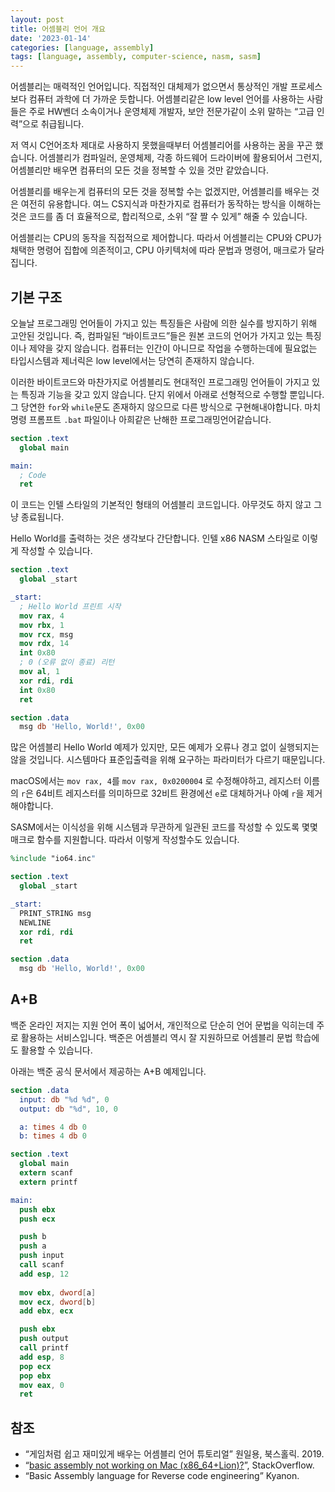 ```yaml
---
layout: post
title: 어셈블리 언어 개요
date: '2023-01-14'
categories: [language, assembly]
tags: [language, assembly, computer-science, nasm, sasm]
---
```


어셈블리는 매력적인 언어입니다. 직접적인 대체제가 없으면서 통상적인 개발 프로세스보다 컴퓨터 과학에 더 가까운 듯합니다. 어셈블리같은 low level 언어를 사용하는 사람들은 주로 HW벤더 소속이거나 운영체제 개발자, 보안 전문가같이 소위 말하는 “고급 인력”으로 취급됩니다.

저 역시 C언어조차 제대로 사용하지 못했을때부터 어셈블리어를 사용하는 꿈을 꾸곤 했습니다. 어셈블리가 컴파일러, 운영체제, 각종 하드웨어 드라이버에 활용되어서 그런지, 어셈블리만 배우면 컴퓨터의 모든 것을 정복할 수 있을 것만 같았습니다.

어셈블리를 배우는게 컴퓨터의 모든 것을 정복할 수는 없겠지만, 어셈블리를 배우는 것은 여전히 유용합니다. 여느 CS지식과 마찬가지로 컴퓨터가 동작하는 방식을 이해하는 것은 코드를 좀 더 효율적으로, 합리적으로, 소위 “잘 짤 수 있게” 해줄 수 있습니다.

어셈블리는 CPU의 동작을 직접적으로 제어합니다. 따라서 어셈블리는 CPU와 CPU가 채택한 명령어 집합에 의존적이고, CPU 아키텍처에 따라 문법과 명령어, 매크로가 달라집니다.

## 기본 구조

오늘날 프로그래밍 언어들이 가지고 있는 특징들은 사람에 의한 실수를 방지하기 위해 고안된 것입니다. 즉, 컴파일된 “바이트코드”들은 원본 코드의 언어가 가지고 있는 특징이나 제약을 갖지 않습니다. 컴퓨터는 인간이 아니므로 작업을 수행하는데에 필요없는 타입시스템과 제너릭은 low level에서는 당연히 존재하지 않습니다.

이러한 바이트코드와 마찬가지로 어셈블리도 현대적인 프로그래밍 언어들이 가지고 있는 특징과 기능을 갖고 있지 않습니다. 단지 위에서 아래로 선형적으로 수행할 뿐입니다. 그 당연한 `for`와 `while`문도 존재하지 않으므로 다른 방식으로 구현해내야합니다. 마치 명령 프롬프트 `.bat` 파일이나 아희같은 난해한 프로그래밍언어같습니다.

```nasm
section .text
  global main

main:
  ; Code
  ret
```

이 코드는 인텔 스타일의 기본적인 형태의 어셈블리 코드입니다. 아무것도 하지 않고 그냥 종료됩니다.

Hello World를 출력하는 것은 생각보다 간단합니다. 인텔 x86 NASM 스타일로 이렇게 작성할 수 있습니다.

```nasm
section .text
  global _start

_start:
  ; Hello World 프린트 시작
  mov rax, 4
  mov rbx, 1
  mov rcx, msg
  mov rdx, 14
  int 0x80
  ; 0 (오류 없이 종료) 리턴
  mov al, 1
  xor rdi, rdi
  int 0x80
  ret

section .data
  msg db 'Hello, World!', 0x00
```

많은 어셈블리 Hello World 예제가 있지만, 모든 예제가 오류나 경고 없이 실행되지는 않을 것입니다. 시스템마다 표준입출력을 위해 요구하는 파라미터가 다르기 때문입니다.

macOS에서는 `mov rax, 4`를 `mov rax, 0x0200004` 로 수정해야하고, 레지스터 이름의 `r`은 64비트 레지스터를 의미하므로 32비트 환경에선 `e`로 대체하거나 아예 `r`을 제거해야합니다.

SASM에서는 이식성을 위해 시스템과 무관하게 일관된 코드를 작성할 수 있도록 몇몇 매크로 함수를 지원합니다. 따라서 이렇게 작성할수도 있습니다.

```nasm
%include "io64.inc"

section .text
  global _start

_start:
  PRINT_STRING msg
  NEWLINE
  xor rdi, rdi
  ret

section .data
  msg db 'Hello, World!', 0x00
```

## A+B

백준 온라인 저지는 지원 언어 폭이 넓어서, 개인적으로 단순히 언어 문법을 익히는데 주로 활용하는 서비스입니다. 백준은 어셈블리 역시 잘 지원하므로 어셈블리 문법 학습에도 활용할 수 있습니다.

아래는 백준 공식 문서에서 제공하는 A+B 예제입니다.

```nasm
section .data
  input: db "%d %d", 0
  output: db "%d", 10, 0

  a: times 4 db 0
  b: times 4 db 0

section .text
  global main
  extern scanf
  extern printf

main:
  push ebx
  push ecx

  push b
  push a
  push input
  call scanf
  add esp, 12
    
  mov ebx, dword[a]
  mov ecx, dword[b]
  add ebx, ecx

  push ebx
  push output
  call printf
  add esp, 8
  pop ecx
  pop ebx
  mov eax, 0
  ret
```

## 참조
 * “게임처럼 쉽고 재미있게 배우는 어셈블리 언어 튜토리얼” 원일용, 북스홀릭. 2019.
 * “[basic assembly not working on Mac (x86_64+Lion)?](https://stackoverflow.com/questions/11179400/basic-assembly-not-working-on-mac-x86-64lion)”, StackOverflow.
 * “Basic Assembly language for Reverse code engineering” Kyanon.
